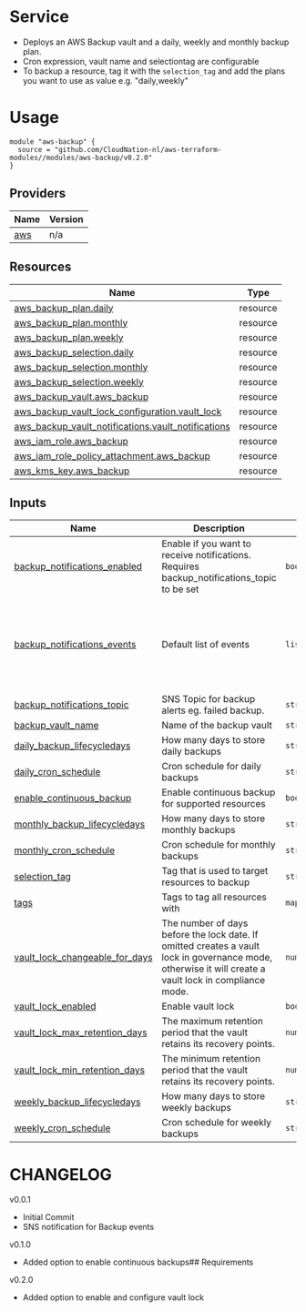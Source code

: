 # Service
- Deploys an AWS Backup vault and a daily, weekly and monthly backup plan.
- Cron expression, vault name and selectiontag are configurable
- To backup a resource, tag it with the `selection_tag` and add the plans you want to use as value e.g. "daily,weekly"

# Usage

```
module "aws-backup" {
  source = "github.com/CloudNation-nl/aws-terraform-modules//modules/aws-backup/v0.2.0"
}
```

## Providers

| Name | Version |
|------|---------|
| <a name="provider_aws"></a> [aws](#provider\_aws) | n/a |

## Resources

| Name | Type |
|------|------|
| [aws_backup_plan.daily](https://registry.terraform.io/providers/hashicorp/aws/latest/docs/resources/backup_plan) | resource |
| [aws_backup_plan.monthly](https://registry.terraform.io/providers/hashicorp/aws/latest/docs/resources/backup_plan) | resource |
| [aws_backup_plan.weekly](https://registry.terraform.io/providers/hashicorp/aws/latest/docs/resources/backup_plan) | resource |
| [aws_backup_selection.daily](https://registry.terraform.io/providers/hashicorp/aws/latest/docs/resources/backup_selection) | resource |
| [aws_backup_selection.monthly](https://registry.terraform.io/providers/hashicorp/aws/latest/docs/resources/backup_selection) | resource |
| [aws_backup_selection.weekly](https://registry.terraform.io/providers/hashicorp/aws/latest/docs/resources/backup_selection) | resource |
| [aws_backup_vault.aws_backup](https://registry.terraform.io/providers/hashicorp/aws/latest/docs/resources/backup_vault) | resource |
| [aws_backup_vault_lock_configuration.vault_lock](https://registry.terraform.io/providers/hashicorp/aws/latest/docs/resources/backup_vault_lock_configuration) | resource |
| [aws_backup_vault_notifications.vault_notifications](https://registry.terraform.io/providers/hashicorp/aws/latest/docs/resources/backup_vault_notifications) | resource |
| [aws_iam_role.aws_backup](https://registry.terraform.io/providers/hashicorp/aws/latest/docs/resources/iam_role) | resource |
| [aws_iam_role_policy_attachment.aws_backup](https://registry.terraform.io/providers/hashicorp/aws/latest/docs/resources/iam_role_policy_attachment) | resource |
| [aws_kms_key.aws_backup](https://registry.terraform.io/providers/hashicorp/aws/latest/docs/resources/kms_key) | resource |

## Inputs

| Name | Description | Type | Default | Required |
|------|-------------|------|---------|:--------:|
| <a name="input_backup_notifications_enabled"></a> [backup\_notifications\_enabled](#input\_backup\_notifications\_enabled) | Enable if you want to receive notifications. Requires backup\_notifications\_topic to be set | `bool` | `false` | no |
| <a name="input_backup_notifications_events"></a> [backup\_notifications\_events](#input\_backup\_notifications\_events) | Default list of events | `list(string)` | <pre>[<br>  "BACKUP_JOB_FAILED",<br>  "RESTORE_JOB_FAILED",<br>  "COPY_JOB_FAILED",<br>  "S3_BACKUP_OBJECT_FAILED",<br>  "S3_RESTORE_OBJECT_FAILED"<br>]</pre> | no |
| <a name="input_backup_notifications_topic"></a> [backup\_notifications\_topic](#input\_backup\_notifications\_topic) | SNS Topic for backup alerts eg. failed backup. | `string` | `null` | no |
| <a name="input_backup_vault_name"></a> [backup\_vault\_name](#input\_backup\_vault\_name) | Name of the backup vault | `string` | `"my-backup-vault"` | no |
| <a name="input_daily_backup_lifecycledays"></a> [daily\_backup\_lifecycledays](#input\_daily\_backup\_lifecycledays) | How many days to store daily backups | `string` | `7` | no |
| <a name="input_daily_cron_schedule"></a> [daily\_cron\_schedule](#input\_daily\_cron\_schedule) | Cron schedule for daily backups | `string` | `"cron(0 12 ? * * *)"` | no |
| <a name="input_enable_continuous_backup"></a> [enable\_continuous\_backup](#input\_enable\_continuous\_backup) | Enable continuous backup for supported resources | `bool` | `false` | no |
| <a name="input_monthly_backup_lifecycledays"></a> [monthly\_backup\_lifecycledays](#input\_monthly\_backup\_lifecycledays) | How many days to store monthly backups | `string` | `366` | no |
| <a name="input_monthly_cron_schedule"></a> [monthly\_cron\_schedule](#input\_monthly\_cron\_schedule) | Cron schedule for monthly backups | `string` | `"cron(0 12 1 * ? *)"` | no |
| <a name="input_selection_tag"></a> [selection\_tag](#input\_selection\_tag) | Tag that is used to target resources to backup | `string` | `"backup"` | no |
| <a name="input_tags"></a> [tags](#input\_tags) | Tags to tag all resources with | `map(any)` | `null` | no |
| <a name="input_vault_lock_changeable_for_days"></a> [vault\_lock\_changeable\_for\_days](#input\_vault\_lock\_changeable\_for\_days) | The number of days before the lock date. If omitted creates a vault lock in governance mode, otherwise it will create a vault lock in compliance mode. | `number` | `null` | no |
| <a name="input_vault_lock_enabled"></a> [vault\_lock\_enabled](#input\_vault\_lock\_enabled) | Enable vault lock | `bool` | `false` | no |
| <a name="input_vault_lock_max_retention_days"></a> [vault\_lock\_max\_retention\_days](#input\_vault\_lock\_max\_retention\_days) | The maximum retention period that the vault retains its recovery points. | `number` | `null` | no |
| <a name="input_vault_lock_min_retention_days"></a> [vault\_lock\_min\_retention\_days](#input\_vault\_lock\_min\_retention\_days) | The minimum retention period that the vault retains its recovery points. | `number` | `null` | no |
| <a name="input_weekly_backup_lifecycledays"></a> [weekly\_backup\_lifecycledays](#input\_weekly\_backup\_lifecycledays) | How many days to store weekly backups | `string` | `31` | no |
| <a name="input_weekly_cron_schedule"></a> [weekly\_cron\_schedule](#input\_weekly\_cron\_schedule) | Cron schedule for weekly backups | `string` | `"cron(0 12 ? * 1 *)"` | no |

# CHANGELOG

v0.0.1
- Initial Commit
- SNS notification for Backup events

v0.1.0 
- Added option to enable continuous backups## Requirements

v0.2.0
- Added option to enable and configure vault lock